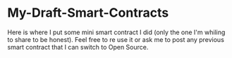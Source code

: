 # My-Draft-Smart-Contracts
Here is where I put some mini smart contract I did (only the one I'm whiling to share to be honest).
Feel free to re use it or ask me to post any previous smart contract that I can switch to Open Source.
